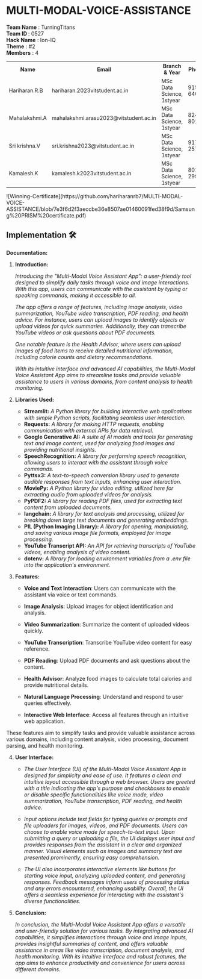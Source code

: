 # MULTI-MODAL-VOICE-ASSISTANCE

<b>Team Name</b> : TurningTitans<br>
<b>Team ID </b>  : 0527<br>
<b>Hack Name</b> : Ion-IQ<br>
<b>Theme</b>     : #2<br>
<b>Members</b>   : 4<br>
<table>
  <tr>
    <th>Name</th>
    <th>Email</th>
    <th>Branch & Year</th>
    <th>Phone</th>
  </tr>
   <tr>
    <td>Hariharan.R.B</td>
    <td>hariharan.2023vitstudent.ac.in</td>
    <td>MSc Data Science, 1styear</td>
    <td>91595 64077</td>
  <tr>
    <td>Mahalakshmi.A</td>
    <td>mahalakshmi.arasu2023@vitstudent.ac.in</td>
    <td>MSc Data Science, 1styear</td>
    <td>82484 80167</td>
  </tr>
     <tr>
    <td>Sri krishna.V</td>
    <td>sri.krishna2023@vitstudent.ac.in</td>
    <td>MSc Data Science, 1styear</td>
    <td>91766 25759</td>
  </tr>
  <tr>
    <td>Kamalesh.K</td>
    <td>kamalesh.k2023vitstudent.ac.in</td>
    <td>MSc Data Science, 1styear</td>
    <td>80153 29920</td>
  </tr>
</table>
![Winning-Certificate](https://github.com/hariharanrb7/MULTI-MODAL-VOICE-ASSISTANCE/blob/7e3f6d2f3aeccbe36e8507ae01460091fed38f9d/Samsung%20PRISM%20certificate.pdf)

## Implementation 🛠️


**Documentation:**

1. **Introduction:**

   *Introducing the "Multi-Modal Voice Assistant App": a user-friendly tool designed to simplify daily tasks through voice and image interactions. With this app, users can communicate with the assistant by typing or speaking commands, making it accessible to all.*

   *The app offers a range of features, including image analysis, video summarization, YouTube video transcription, PDF reading, and health advice. For instance, users can upload images to identify objects or upload videos for quick summaries. Additionally, they can transcribe YouTube videos or ask questions about PDF documents.*

   *One notable feature is the Health Advisor, where users can upload images of food items to receive detailed nutritional information, including calorie counts and dietary recommendations.*
   
   *With its intuitive interface and advanced AI capabilities, the Multi-Modal Voice Assistant App aims to streamline tasks and provide valuable assistance to users in various domains, from content analysis to health monitoring.*

2. **Libraries Used:**
   
   - **Streamlit:** *A Python library for building interactive web applications with simple Python scripts, facilitating seamless user interaction.*
   - **Requests:** *A library for making HTTP requests, enabling communication with external APIs for data retrieval.*
   - **Google Generative AI:** *A suite of AI models and tools for generating text and image content, used for analyzing food images and providing nutritional insights.*
   - **SpeechRecognition:** *A library for performing speech recognition, allowing users to interact with the assistant through voice commands.*
   - **Pyttsx3:** *A text-to-speech conversion library used to generate audible responses from text inputs, enhancing user interaction.*
   - **MoviePy:** *A Python library for video editing, utilized here for extracting audio from uploaded videos for analysis.*
   - **PyPDF2:** *A library for reading PDF files, used for extracting text content from uploaded documents.*
   - **langchain:** *A library for text analysis and processing, utilized for breaking down large text documents and generating embeddings.*
   - **PIL (Python Imaging Library):** *A library for opening, manipulating, and saving various image file formats, employed for image processing.*
   - **YouTube Transcript API:** *An API for retrieving transcripts of YouTube videos, enabling analysis of video content.*
   - **dotenv:** *A library for loading environment variables from a .env file into the application's environment.*
   
3. **Features:**

    - **Voice and Text Interaction**: Users can communicate with the assistant via voice or text commands.

    -  **Image Analysis**: Upload images for object identification and analysis.

    -  **Video Summarization**: Summarize the content of uploaded videos quickly.

    -  **YouTube Transcription**: Transcribe YouTube video content for easy reference.

    -  **PDF Reading**: Upload PDF documents and ask questions about the content.

    -  **Health Advisor**: Analyze food images to calculate total calories and provide nutritional details.

    -  **Natural Language Processing**: Understand and respond to user queries effectively.

    -  **Interactive Web Interface**: Access all features through an intuitive web application.

These features aim to simplify tasks and provide valuable assistance across various domains, including content analysis, video processing, document parsing, and health monitoring.

4. **User Interface:**

   - *The User Interface (UI) of the Multi-Modal Voice Assistant App is designed for simplicity and ease of use. It features a clean and intuitive layout accessible through a web browser. Users are greeted with a title indicating the app's purpose and checkboxes to enable or disable specific functionalities like voice mode, video summarization, YouTube transcription, PDF reading, and health advice.*

   - *Input options include text fields for typing queries or prompts and file uploaders for images, videos, and PDF documents. Users can choose to enable voice mode for speech-to-text input. Upon submitting a query or uploading a file, the UI displays user input and provides responses from the assistant in a clear and organized manner. Visual elements such as images and summary text are presented prominently, ensuring easy comprehension.*

   - *The UI also incorporates interactive elements like buttons for starting voice input, analyzing uploaded content, and generating responses. Feedback messages inform users of processing status and any errors encountered, enhancing usability. Overall, the UI offers a seamless experience for interacting with the assistant's diverse functionalities.*
   
6. **Conclusion:**   

   *In conclusion, the Multi-Modal Voice Assistant App offers a versatile and user-friendly solution for various tasks. By integrating advanced AI capabilities, it simplifies interactions through voice and image inputs, provides insightful summaries of content, and offers valuable assistance in areas like video transcription, document analysis, and health monitoring. With its intuitive interface and robust features, the app aims to enhance productivity and convenience for users across different domains.*
